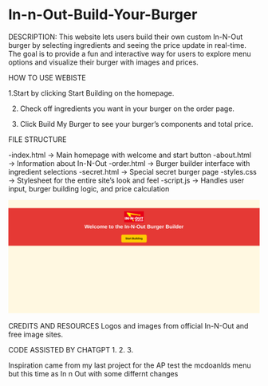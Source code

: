 # In-n-Out-Build-Your-Burger

DESCRIPTION:
This website lets users build their own custom In-N-Out burger by selecting ingredients and seeing the price update in real-time. The goal is to provide a fun and interactive way for users to explore menu options and visualize their burger with images and prices.


HOW TO USE WEBISTE

1.Start by clicking Start Building on the homepage.

2. Check off ingredients you want in your burger on the order page.

3. Click Build My Burger to see your burger’s components and total price.



FILE STRUCTURE 

-index.html → Main homepage with welcome and start button
-about.html → Information about In-N-Out
-order.html → Burger builder interface with ingredient selections
-secret.html → Special secret burger page
-styles.css → Stylesheet for the entire site’s look and feel
-script.js → Handles user input, burger building logic, and price calculation

![](./homepage.png)

CREDITS AND RESOURCES
Logos and images from official In-N-Out and free image sites.

CODE ASSISTED BY CHATGPT
1.<!--AI used to display the selected burger ingredients and update the total price-->
2.<!-- AI used for the syntax to create the images that are displayed -->
3. <!--AI used for syntax of the button to get to and create the secret menu-->

Inspiration came from my last project for the AP test the mcdoanlds menu but this time as In n Out with some differnt changes

















